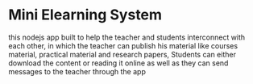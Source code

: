 
# Mini Elearning System 

this nodejs app built to help the teacher and students interconnect with each other, in which the teacher can publish his material like courses material, practical material and research papers, Students can either download the content or reading it online as well as they can send messages to the teacher through the app 
